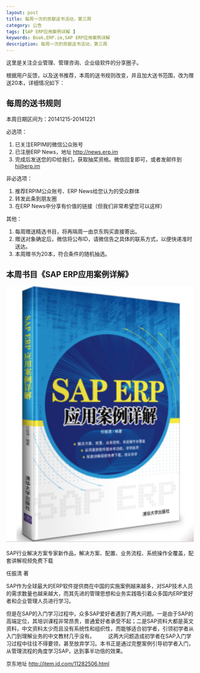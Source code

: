 ```yaml
---
layout: post
title: 每周一次的贡献送书活动，第三周
category: 公告
tags: [SAP ERP应用案例详解 ]
keywords: Book,ERP.im,SAP ERP应用案例详解
description: 每周一次的贡献送书活动，第三周
---
```


这里是关注企业管理、管理咨询、企业级软件的分享圈子。

根据用户反馈，以及送书推荐，本周的送书规则改变，并且加大送书范围，改为赠送20本，详细情况如下：

## 每周的送书规则

本周日期区间为：20141215-20141221

必选项：

1. 已关注ERPIM的微信公众账号
2. 已注册ERP News，地址 <http://news.erp.im>
3. 完成后发送您的ID给我们，获取抽奖资格。微信回复即可，或者发邮件到 hi@erp.im

非必选项：

1. 推荐ERPIM公众账号、ERP News给您认为的受众群体
2. 转发此条到朋友圈
3. 在ERP News中分享有价值的链接（但我们非常希望您可以这样）

其他：

1. 每周赠送精选书目，将再隔周一由京东购买直接寄出。
2. 赠送对象确定后，微信将公布ID，请微信告之具体的联系方式，以便快递准时送达。
3. 本周赠书为20本，符合条件的随机抽选。

## 本周书目《SAP ERP应用案例详解》

![SAP ERP应用案例详解](/public/blog/11282506.png)

SAP行业解决方案专家新作品，解决方案、配置、业务流程、系统操作全覆盖，配套讲解视频免费下载

任振清 著

SAP作为全球最大的ERP软件提供商在中国的实施案例越来越多，对SAP技术人员的需求数量也越来越大，而其先进的管理思想和业务实践吸引着众多国内ERP爱好者和企业管理人员进行学习。

但是在SAP的入门学习过程中，众多SAP爱好者遇到了两大问题。一是由于SAP的高端定位，其培训课程非常昂贵，普通爱好者承受不起；二是SAP资料大都是英文资料，中文资料太少而且没有系统性和组织性，而能够适合初学者，引领初学者从入门到理解业务的中文教材几乎没有。
　　
这两大问题造成初学者在SAP入门学习过程中往往不得要领，甚至放弃学习。本书正是通过完整案例引导初学者入门，从管理流程的角度学习SAP，达到事半功倍的效果。

京东地址 <http://item.jd.com/11282506.html>
